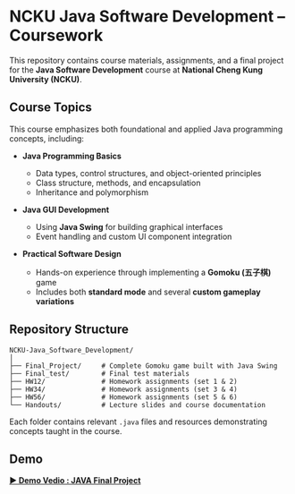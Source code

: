 # NCKU Java Software Development – Coursework

This repository contains course materials, assignments, and a final project for the **Java Software Development** course at **National Cheng Kung University (NCKU)**.

## Course Topics

This course emphasizes both foundational and applied Java programming concepts, including:

- **Java Programming Basics**
  - Data types, control structures, and object-oriented principles
  - Class structure, methods, and encapsulation
  - Inheritance and polymorphism

- **Java GUI Development**
  - Using **Java Swing** for building graphical interfaces
  - Event handling and custom UI component integration

- **Practical Software Design**
  - Hands-on experience through implementing a **Gomoku (五子棋)** game
  - Includes both **standard mode** and several **custom gameplay variations**

## Repository Structure

```
NCKU-Java_Software_Development/
│
├── Final_Project/     # Complete Gomoku game built with Java Swing
├── Final_test/        # Final test materials
├── HW12/              # Homework assignments (set 1 & 2)
├── HW34/              # Homework assignments (set 3 & 4)
├── HW56/              # Homework assignments (set 5 & 6)
└── Handouts/          # Lecture slides and course documentation
```

Each folder contains relevant `.java` files and resources demonstrating concepts taught in the course.

## Demo

 **[▶️ Demo Vedio : JAVA Final Project](https://youtu.be/kw84AhXvNlE)**  
